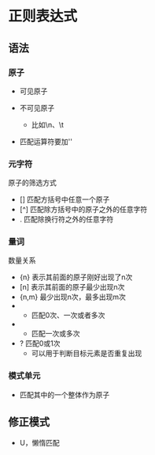 # 正则表达式
## 语法
### 原子
- 可见原子


- 不可见原子
	- 比如\n、\t

- 匹配运算符要加'\'

### 元字符
原子的筛选方式
- []  匹配方括号中任意一个原子
- [^] 匹配除方括号中的原子之外的任意字符
- . 匹配除换行符之外的任意字符

### 量词
数量关系
- {n} 表示其前面的原子刚好出现了n次
- [n] 表示其前面的原子最少出现n次
- {n,m} 最少出现n次，最多出现m次
- * 匹配0次、一次或者多次
- + 匹配一次或多次
- ? 匹配0或1次
	- 可以用于判断目标元素是否重复出现

### 模式单元
- 匹配其中的一个整体作为原子

## 修正模式
- U，懒惰匹配
